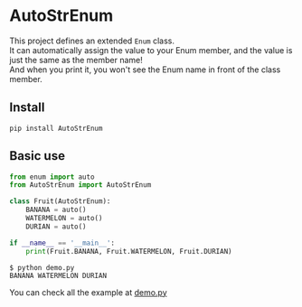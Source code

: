 # AutoStrEnum

This project defines an extended `Enum` class.  
It can automatically assign the value to your Enum member, and the value is just the same as the member name!  
And when you print it, you won't see the Enum name in front of the class member.

## Install

```shell
pip install AutoStrEnum
```

## Basic use

```python
from enum import auto
from AutoStrEnum import AutoStrEnum

class Fruit(AutoStrEnum):
    BANANA = auto()
    WATERMELON = auto()
    DURIAN = auto()

if __name__ == '__main__':
    print(Fruit.BANANA, Fruit.WATERMELON, Fruit.DURIAN)
```

```shell
$ python demo.py
BANANA WATERMELON DURIAN
```

You can check all the example at [demo.py](https://github.com/PttCodingMan/AutoStrEnum/blob/main/demo.py)